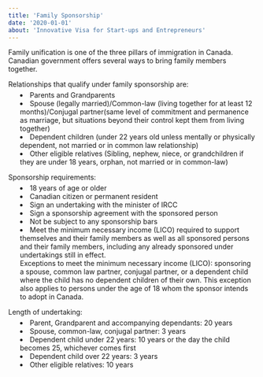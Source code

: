 ```yaml
---
title: 'Family Sponsorship'
date: '2020-01-01'
about: 'Innovative Visa for Start-ups and Entrepreneurs'
---
```


Family unification is one of the three pillars of immigration in Canada. Canadian government offers
several ways to bring family members together.
<div style="margin:3px;"></div>
Relationships that qualify under family sponsorship are:
<ul style="list-style-type: disc; list-style-position: inside; margin-top:5px;">
<li> Parents and Grandparents</li>
<li> Spouse (legally married)/Common-law (living together for at least 12 months)/Conjugal partner(same level of commitment and permanence as marriage, but situations beyond their control kept them from living together)</li>
<li> Dependent children (under 22 years old unless mentally or physically dependent, not married or in common law relationship)</li>
<li> Other eligible relatives (Sibling, nephew, niece, or grandchildren if they are under 18 years, orphan, not married or in common-law)</li>
</ul>

<div style="margin:3px;"></div>
Sponsorship requirements:
<ul style="list-style-type: disc; list-style-position: inside; margin-top:5px;">
<li> 18 years of age or older</li>
<li> Canadian citizen or permanent resident</li>
<li> Sign an undertaking with the minister of IRCC</li>
<li> Sign a sponsorship agreement with the sponsored person</li>
<li> Not be subject to any sponsorship bars</li>
<li> Meet the minimum necessary income (LICO) required to support themselves and their family members as well as all sponsored persons and their family members, including any already sponsored under undertakings still in effect.
<br/>
Exceptions to meet the minimum necessary income (LICO): sponsoring a spouse, common law partner, conjugal partner, or a dependent child where the child has no dependent children of their own. This exception also applies to persons under the age of 18 whom the sponsor intends to adopt in Canada.</li>
</ul>
<div style="margin:3px;"></div>
Length of undertaking:
<ul style="list-style-type: disc; list-style-position: inside; margin-top:5px;">
<li> Parent, Grandparent and accompanying dependants: 20 years</li>
<li> Spouse, common-law, conjugal partner: 3 years</li>
<li> Dependent child under 22 years: 10 years or the day the child becomes 25, whichever comes first</li>
<li> Dependent child over 22 years: 3 years</li>
<li> Other eligible relatives: 10 years</li>
</ul>